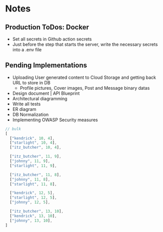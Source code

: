 # Notes

## Production ToDos: Docker

- Set all secrets in Github action secrets
- Just before the step that starts the server, write the necessary secrets into a .env file

## Pending Implementations

- Uploading User generated content to Cloud Storage and getting back URL to store in DB
  - Profile pictures, Cover images, Post and Message binary datas
- Design document | API Blueprint
- Architectural diagramming
- Write all tests
- ER diagram
- DB Normalization
- Implementing OWASP Security measures

```js
// bulk
[
  ["kendrick", 10, 4],
  ["starlight", 10, 4],
  ["itz_butcher", 10, 4],

  ["itz_butcher", 11, 9],
  ["johnny", 11, 9],
  ["starlight", 11, 9],

  ["itz_butcher", 11, 8],
  ["johnny", 11, 8],
  ["starlight", 11, 8],

  ["kendrick", 12, 5],
  ["starlight", 12, 5],
  ["johnny", 12, 5],

  ["itz_butcher", 13, 10],
  ["kendrick", 13, 10],
  ["johnny", 13, 10],
]
```
